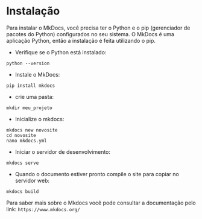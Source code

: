 # Instalação
Para instalar o MkDocs, você precisa ter o Python e o pip (gerenciador de pacotes do Python) configurados no seu sistema. O MkDocs é uma aplicação Python, então a instalação é feita utilizando o pip.

* Verifique se o Python está instalado:
```
python --version
```
* Instale o MkDocs:
```
pip install mkdocs
```
* crie uma pasta:
```
mkdir meu_projeto
```
* Inicialize o mkdocs:
```
mkdocs new novosite  
cd novosite
nano mkdocs.yml
```
* Iniciar o servidor de desenvolvimento:
```
mkdocs serve
```
* Quando o documento estiver pronto compile o site para copiar no servidor web:
```
mkdocs build
```

Para saber mais sobre o Mkdocs você pode consultar a documentação pelo link: `https://www.mkdocs.org/`


